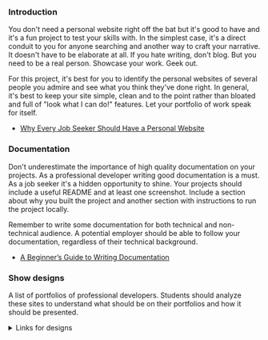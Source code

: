 ### Introduction

You don't need a personal website right off the bat but it's good to have and it's a fun project to test your skills with. In the simplest case, it's a direct conduit to you for anyone searching and another way to craft your narrative. It doesn't have to be elaborate at all. If you hate writing, don't blog. But you need to be a real person. Showcase your work. Geek out.

For this project, it's best for you to identify the personal websites of several people you admire and see what you think they've done right. In general, it's best to keep your site simple, clean and to the point rather than bloated and full of "look what I can do!" features. Let your portfolio of work speak for itself.

* [Why Every Job Seeker Should Have a Personal Website](http://www.forbes.com/sites/jacquelynsmith/2013/04/26/why-every-job-seeker-should-have-a-personal-website-and-what-it-should-include/)

### Documentation

Don't underestimate the importance of high quality documentation on your projects. As a professional developer writing good documentation is a must. As a job seeker it's a hidden opportunity to shine. Your projects should include a useful README and at least one screenshot. Include a section about why you built the project and another section with instructions to run the project locally.

Remember to write some documentation for both technical and non-technical audience. A potential employer should be able to follow your documentation, regardless of their technical background.

* [A Beginner’s Guide to Writing Documentation](http://www.writethedocs.org/guide/writing/beginners-guide-to-docs/)

### Show designs
A list of portfolios of professional developers. Students should analyze these sites to understand what should be on their portfolios and how it should be presented.

<details markdown="block">
  <summary> Links for designs </summary>

  * [Stratis Bakas](https://stratisbakas.com/)
  * [Matt Farley](https://mattfarley.ca/)
  * [Dejan Markovic](https://www.dejan.works/)
  * [Ian Lunn](https://ianlunn.co.uk/)
  * [Ben Adam](https://benadam.me/)
  * [Seb Kay](https://sebkay.com/)
  * [Andriy Chemerynskiy](https://andrewchmr.com/)
  * [Chris Ota's Portfolio](https://www.otadesigns.com/)
  * [Pierre Nel](https://pierre.io/)
  * [Adrien Laurent's Portfolio](https://adrienlaurent.fr/)
  * [Thomas' Portfolio](https://www.thomasbosc.com)
  * [Timmy O’Mahony](https://timmyomahony.com/)
  * [Elliot's Portfolio](https://elliotcondon.com/)
  * [James Warner](https://jmswrnr.com/)
  * [Tiago Sá's Portfolio](https://i-am-tiago.com/)
  * [Patrick David](https://bepatrickdavid.com/)
  * [Luis Krötz](https://luiskr.com/)
  * [Leonid Kostetckyi](https://lk.emotion-agency.com/)
</details>
